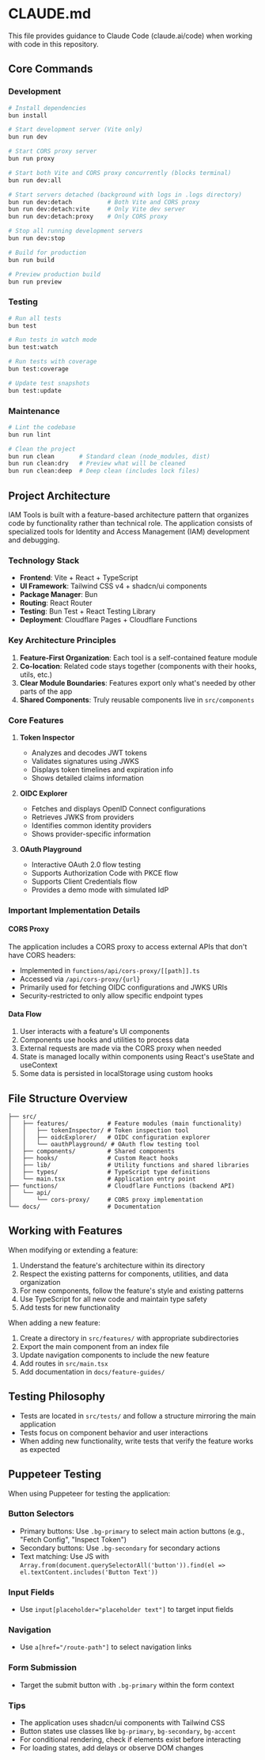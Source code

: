 # CLAUDE.md

This file provides guidance to Claude Code (claude.ai/code) when working with code in this repository.

## Core Commands

### Development

```bash
# Install dependencies
bun install

# Start development server (Vite only)
bun run dev

# Start CORS proxy server
bun run proxy

# Start both Vite and CORS proxy concurrently (blocks terminal)
bun run dev:all

# Start servers detached (background with logs in .logs directory)
bun run dev:detach          # Both Vite and CORS proxy
bun run dev:detach:vite     # Only Vite dev server
bun run dev:detach:proxy    # Only CORS proxy

# Stop all running development servers
bun run dev:stop

# Build for production
bun run build

# Preview production build
bun run preview
```

### Testing

```bash
# Run all tests
bun test

# Run tests in watch mode
bun test:watch

# Run tests with coverage
bun test:coverage

# Update test snapshots
bun test:update
```

### Maintenance

```bash
# Lint the codebase
bun run lint

# Clean the project
bun run clean       # Standard clean (node_modules, dist)
bun run clean:dry   # Preview what will be cleaned
bun run clean:deep  # Deep clean (includes lock files)
```

## Project Architecture

IAM Tools is built with a feature-based architecture pattern that organizes code by functionality rather than technical role. The application consists of specialized tools for Identity and Access Management (IAM) development and debugging.

### Technology Stack

- **Frontend**: Vite + React + TypeScript
- **UI Framework**: Tailwind CSS v4 + shadcn/ui components
- **Package Manager**: Bun
- **Routing**: React Router
- **Testing**: Bun Test + React Testing Library
- **Deployment**: Cloudflare Pages + Cloudflare Functions

### Key Architecture Principles

1. **Feature-First Organization**: Each tool is a self-contained feature module
2. **Co-location**: Related code stays together (components with their hooks, utils, etc.)
3. **Clear Module Boundaries**: Features export only what's needed by other parts of the app
4. **Shared Components**: Truly reusable components live in `src/components`

### Core Features

1. **Token Inspector**
   - Analyzes and decodes JWT tokens
   - Validates signatures using JWKS
   - Displays token timelines and expiration info
   - Shows detailed claims information

2. **OIDC Explorer**
   - Fetches and displays OpenID Connect configurations
   - Retrieves JWKS from providers
   - Identifies common identity providers
   - Shows provider-specific information

3. **OAuth Playground**
   - Interactive OAuth 2.0 flow testing
   - Supports Authorization Code with PKCE flow
   - Supports Client Credentials flow
   - Provides a demo mode with simulated IdP

### Important Implementation Details

#### CORS Proxy

The application includes a CORS proxy to access external APIs that don't have CORS headers:

- Implemented in `functions/api/cors-proxy/[[path]].ts`
- Accessed via `/api/cors-proxy/{url}`
- Primarily used for fetching OIDC configurations and JWKS URIs
- Security-restricted to only allow specific endpoint types

#### Data Flow

1. User interacts with a feature's UI components
2. Components use hooks and utilities to process data
3. External requests are made via the CORS proxy when needed
4. State is managed locally within components using React's useState and useContext
5. Some data is persisted in localStorage using custom hooks

## File Structure Overview

```
├── src/
│   ├── features/           # Feature modules (main functionality)
│   │   ├── tokenInspector/ # Token inspection tool
│   │   ├── oidcExplorer/   # OIDC configuration explorer
│   │   └── oauthPlayground/ # OAuth flow testing tool
│   ├── components/         # Shared components
│   ├── hooks/              # Custom React hooks
│   ├── lib/                # Utility functions and shared libraries
│   ├── types/              # TypeScript type definitions
│   └── main.tsx            # Application entry point
├── functions/              # Cloudflare Functions (backend API)
│   └── api/
│       └── cors-proxy/     # CORS proxy implementation
└── docs/                   # Documentation
```

## Working with Features

When modifying or extending a feature:

1. Understand the feature's architecture within its directory
2. Respect the existing patterns for components, utilities, and data organization
3. For new components, follow the feature's style and existing patterns
4. Use TypeScript for all new code and maintain type safety
5. Add tests for new functionality

When adding a new feature:

1. Create a directory in `src/features/` with appropriate subdirectories
2. Export the main component from an index file
3. Update navigation components to include the new feature
4. Add routes in `src/main.tsx`
5. Add documentation in `docs/feature-guides/`

## Testing Philosophy

- Tests are located in `src/tests/` and follow a structure mirroring the main application
- Tests focus on component behavior and user interactions
- When adding new functionality, write tests that verify the feature works as expected

## Puppeteer Testing

When using Puppeteer for testing the application:

### Button Selectors
- Primary buttons: Use `.bg-primary` to select main action buttons (e.g., "Fetch Config", "Inspect Token")
- Secondary buttons: Use `.bg-secondary` for secondary actions
- Text matching: Use JS with `Array.from(document.querySelectorAll('button')).find(el => el.textContent.includes('Button Text'))`

### Input Fields
- Use `input[placeholder="placeholder text"]` to target input fields

### Navigation
- Use `a[href="/route-path"]` to select navigation links

### Form Submission
- Target the submit button with `.bg-primary` within the form context

### Tips
- The application uses shadcn/ui components with Tailwind CSS
- Button states use classes like `bg-primary`, `bg-secondary`, `bg-accent`
- For conditional rendering, check if elements exist before interacting
- For loading states, add delays or observe DOM changes